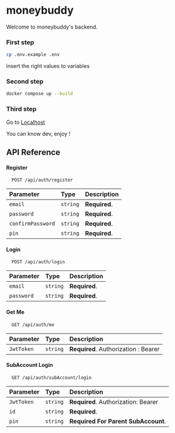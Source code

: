 # moneybuddy

Welcome to moneybuddy's backend.

### First step

```bash
cp .env.example .env
```

insert the right values to variables

### Second step

```bash
docker compose up --build
```

### Third step

Go to [Localhost](http://localhost:8080)

You can know dev, enjoy !

## API Reference

#### Register

```http
  POST /api/auth/register
```

| Parameter         | Type     | Description   |
| :---------------- | :------- | :------------ |
| `email`           | `string` | **Required**. |
| `password`        | `string` | **Required**. |
| `confirmPassword` | `string` | **Required**. |
| `pin`             | `string` | **Required**. |

#### Login

```http
  POST /api/auth/login
```

| Parameter  | Type     | Description   |
| :--------- | :------- | :------------ |
| `email`    | `string` | **Required**. |
| `password` | `string` | **Required**. |

#### Get Me

```http
  GET /api/auth/me
```

| Parameter  | Type     | Description                          |
| :--------- | :------- | :----------------------------------- |
| `JwtToken` | `string` | **Required**. Authorization : Bearer |

#### SubAccount Login

```http
  GET /api/auth/subAccount/login
```

| Parameter  | Type     | Description                         |
| :--------- | :------- | :---------------------------------- |
| `JwtToken` | `string` | **Required**. Authorization: Bearer |
| `id`       | `string` | **Required**.                       |
| `pin`      | `string` | **Required For Parent SubAccount**. |
